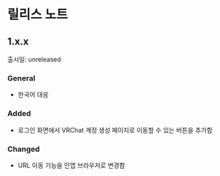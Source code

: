 <!--
## 1.x.x
출시일: unreleased<br>

### NOTE
- 

### General
- 

### Added
- 

### Changed
- 

### Fixed
- 

---

-->

# 릴리스 노트

## 1.x.x
출시일: unreleased<br>

### General
- 한국어 대응

### Added
- 로그인 화면에서 VRChat 계정 생성 페이지로 이동할 수 있는 버튼을 추가함

### Changed
- URL 이동 기능을 인앱 브라우저로 변경함
